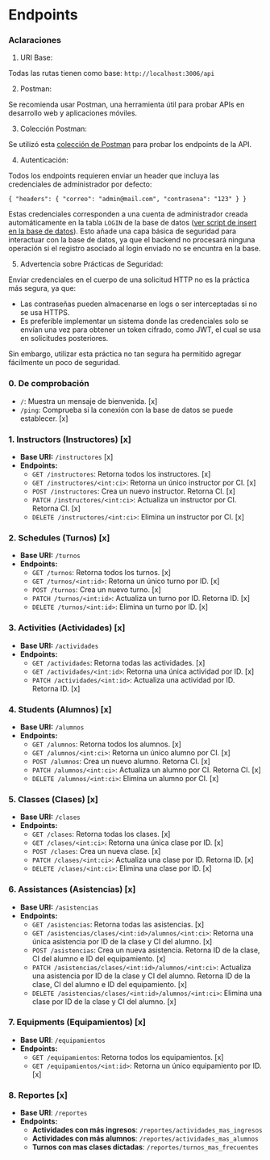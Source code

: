 # Endpoints

### Aclaraciones

1. URI Base:

Todas las rutas tienen como base: `http://localhost:3006/api`

2. Postman:

Se recomienda usar Postman, una herramienta útil para probar APIs en desarrollo web y aplicaciones móviles.

3. Colección Postman:

Se utilizó esta [colección de Postman](./Obligatorio.postman_collection.json) para probar los endpoints de la API.

4. Autenticación:

Todos los endpoints requieren enviar un header que incluya las credenciales de administrador por defecto:

`
{
    "headers": {
        "correo": "admin@mail.com",
        "contrasena": "123"
    }
}
`

Estas credenciales corresponden a una cuenta de administrador creada automáticamente en la tabla `LOGIN` de la base de datos ([ver script de insert en la base de datos](../scripts/2_insert-master-data.sql)).
Esto añade una capa básica de seguridad para interactuar con la base de datos, ya que el backend no procesará ninguna operación si el registro asociado al login enviado no se encuntra en la base.

5. Advertencia sobre Prácticas de Seguridad:

Enviar credenciales en el cuerpo de una solicitud HTTP no es la práctica más segura, ya que:

- Las contraseñas pueden almacenarse en logs o ser interceptadas si no se usa HTTPS.
- Es preferible implementar un sistema donde las credenciales solo se envían una vez para obtener un token cifrado, como JWT, el cual se usa en solicitudes posteriores.

Sin embargo, utilizar esta práctica no tan segura ha permitido agregar fácilmente un poco de seguridad.

### 0. **De comprobación**

- `/`: Muestra un mensaje de bienvenida. [x]
- `/ping`: Comprueba si la conexión con la base de datos se puede establecer. [x]

### 1. **Instructors (Instructores)** [x]

- **Base URI:** `/instructores` [x]
- **Endpoints:**
  - `GET /instructores`: Retorna todos los instructores. [x]
  - `GET /instructores/<int:ci>`: Retorna un único instructor por CI. [x]
  - `POST /instructores`: Crea un nuevo instructor. Retorna CI. [x]
  - `PATCH /instructores/<int:ci>`: Actualiza un instructor por CI. Retorna CI. [x]
  - `DELETE /instructores/<int:ci>`: Elimina un instructor por CI. [x]

### 2. **Schedules (Turnos)** [x]

- **Base URI:** `/turnos`
- **Endpoints:**
  - `GET /turnos`: Retorna todos los turnos. [x]
  - `GET /turnos/<int:id>`: Retorna un único turno por ID. [x]
  - `POST /turnos`: Crea un nuevo turno. [x]
  - `PATCH /turnos/<int:id>`: Actualiza un turno por ID. Retorna ID. [x]
  - `DELETE /turnos/<int:id>`: Elimina un turno por ID. [x]

### 3. **Activities (Actividades)** [x]

- **Base URI:** `/actividades`
- **Endpoints:**
  - `GET /actividades`: Retorna todas las actividades. [x]
  - `GET /actividades/<int:id>`: Retorna una única actividad por ID. [x]
  - `PATCH /actividades/<int:id>`: Actualiza una actividad por ID. Retorna ID. [x]

### 4. **Students (Alumnos)** [x]

- **Base URI:** `/alumnos`
- **Endpoints:**
  - `GET /alumnos`: Retorna todos los alumnos. [x]
  - `GET /alumnos/<int:ci>`: Retorna un único alumno por CI. [x]
  - `POST /alumnos`: Crea un nuevo alumno. Retorna CI. [x]
  - `PATCH /alumnos/<int:ci>`: Actualiza un alumno por CI. Retorna CI. [x]
  - `DELETE /alumnos/<int:ci>`: Elimina un alumno por CI. [x]

### 5. **Classes (Clases)** [x]

- **Base URI:** `/clases`
- **Endpoints:**
  - `GET /clases`: Retorna todas los clases. [x]
  - `GET /clases/<int:ci>`: Retorna una única clase por ID. [x]
  - `POST /clases`: Crea un nueva clase. [x]
  - `PATCH /clases/<int:ci>`: Actualiza una clase por ID. Retorna ID. [x]
  - `DELETE /clases/<int:ci>`: Elimina una clase por ID. [x]

### 6. **Assistances (Asistencias)** [x]

- **Base URI:** `/asistencias`
- **Endpoints:**
  - `GET /asistencias`: Retorna todas las asistencias. [x]
  - `GET /asistencias/clases/<int:id>/alumnos/<int:ci>`: Retorna una única asistencia por ID de la clase y CI del alumno. [x]
  - `POST /asistencias`: Crea un nueva asistencia. Retorna ID de la clase, CI del alumno e ID del equipamiento. [x]
  - `PATCH /asistencias/clases/<int:id>/alumnos/<int:ci>`: Actualiza una asistencia por ID de la clase y CI del alumno. Retorna ID de la clase, CI del alumno e ID del equipamiento. [x]
  - `DELETE /asistencias/clases/<int:id>/alumnos/<int:ci>`: Elimina una clase por ID de la clase y CI del alumno. [x]

### 7. **Equipments (Equipamientos)** [x]

- **Base URI**: `/equipamientos`
- **Endpoints:**
  - `GET /equipamientos`: Retorna todos los equipamientos. [x]
  - `GET /equipamientos/<int:id>`: Retorna un único equipamiento por ID. [x]

### 8. **Reportes** [x]

- **Base URI**: `/reportes`
- **Endpoints:**
  - **Actividades con más ingresos**: `/reportes/actividades_mas_ingresos`
  - **Actividades con más alumnos**: `/reportes/actividades_mas_alumnos`
  - **Turnos con mas clases dictadas**: `/reportes/turnos_mas_frecuentes`